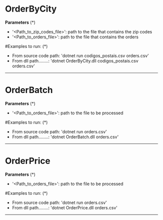 # OrderByCity

**Parameters** (*)
* '<Path_to_zip_codes_file>': path to the file that contains the zip codes
* '<Path_to_orders_file>': path to the file that contains the orders

#Examples to run: (*)
* From source code path: 'dotnet run codigos_postais.csv orders.csv'
* From dll path........: 'dotnet OrderByCity.dll codigos_postais.csv orders.csv'

------------

# OrderBatch

**Parameters** (*)
* '<Path_to_orders_file>': path to the file to be processed

#Examples to run: (*)
* From source code path: 'dotnet run orders.csv'
* From dll path........: 'dotnet OrderBatch.dll orders.csv'

------------

# OrderPrice

**Parameters** (*)
* '<Path_to_orders_file>': path to the file to be processed

#Examples to run: (*)
* From source code path: 'dotnet run orders.csv'
* From dll path........: 'dotnet OrderPrice.dll orders.csv'

------------